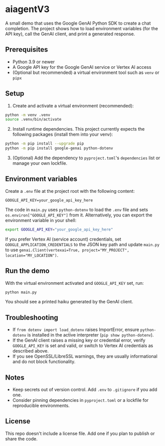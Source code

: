 # aiagentV3

A small demo that uses the Google GenAI Python SDK to create a chat completion. The project shows how to load environment variables (for the API key), call the GenAI client, and print a generated response.

## Prerequisites

- Python 3.9 or newer
- A Google API key for the Google GenAI service or Vertex AI access
- (Optional but recommended) a virtual environment tool such as `venv` or `pipx`

## Setup

1. Create and activate a virtual environment (recommended):

```bash
python -m venv .venv
source .venv/bin/activate
```

2. Install runtime dependencies. This project currently expects the following packages (install them into your venv):

```bash
python -m pip install --upgrade pip
python -m pip install google-genai python-dotenv
```

3. (Optional) Add the dependency to `pyproject.toml`'s `dependencies` list or manage your own lockfile.

## Environment variables

Create a `.env` file at the project root with the following content:

```env
GOOGLE_API_KEY=your_google_api_key_here
```

The code in `main.py` uses `python-dotenv` to load the `.env` file and sets `os.environ["GOOGLE_API_KEY"]` from it. Alternatively, you can export the environment variable in your shell:

```bash
export GOOGLE_API_KEY="your_google_api_key_here"
```

If you prefer Vertex AI (service account) credentials, set `GOOGLE_APPLICATION_CREDENTIALS` to the JSON key path and update `main.py` to use `genai.Client(vertexai=True, project="MY_PROJECT", location="MY_LOCATION")`.

## Run the demo

With the virtual environment activated and `GOOGLE_API_KEY` set, run:

```bash
python main.py
```

You should see a printed haiku generated by the GenAI client.

## Troubleshooting

- If `from dotenv import load_dotenv` raises ImportError, ensure `python-dotenv` is installed in the active interpreter (`pip show python-dotenv`).
- If the GenAI client raises a missing key or credential error, verify `GOOGLE_API_KEY` is set and valid, or switch to Vertex AI credentials as described above.
- If you see OpenSSL/LibreSSL warnings, they are usually informational and do not block functionality.

## Notes

- Keep secrets out of version control. Add `.env` to `.gitignore` if you add one.
- Consider pinning dependencies in `pyproject.toml` or a lockfile for reproducible environments.

## License

This repo doesn't include a license file. Add one if you plan to publish or share the code.

